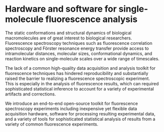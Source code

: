 # Hardware and software for single-molecule fluorescence analysis

The static conformations and structural dynamics of biological
macromolecules are of great interest to biological researchers.
Fluorescence spectroscopy techniques such as fluorescence correlation
spectroscopy and Förster resonance energy transfer provide access to
intramolecular distances, molecular sizes, conformational dynamics,
and reaction kinetics on single-molecule scales over a wide range of
timescales.

The lack of a common high-quality data acquisition and analysis
toolkit for fluorescence techniques has hindered reproducibility and
substantially raised the barrier to realizing a fluorescence
spectroscopic experiment. This is especially in the analysis of
fluorescence results, which can required sophisticated statistical
inference to account for a variety of experimental artifacts and
corrections.

We introduce an end-to-end open-source toolkit for fluorescence
spectroscopy experiments including inexpensive yet flexible data
acquisition hardware, software for processing resulting experimental
data, and a variety of tools for sophisticated statistical analysis of
results from a variety of common fluorescence experiments.
